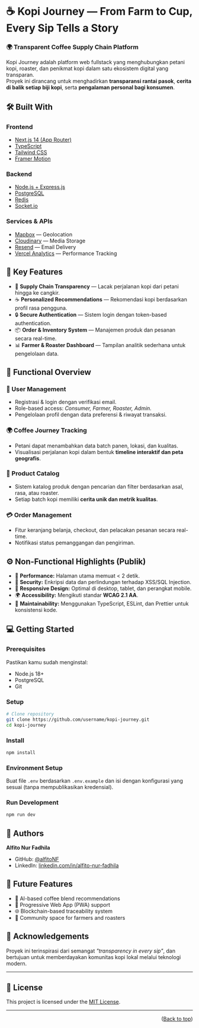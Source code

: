 # ☕ Kopi Journey — From Farm to Cup, Every Sip Tells a Story

### 🌍 Transparent Coffee Supply Chain Platform

Kopi Journey adalah platform web fullstack yang menghubungkan petani kopi, roaster, dan penikmat kopi dalam satu ekosistem digital yang transparan.  
Proyek ini dirancang untuk menghadirkan **transparansi rantai pasok**, **cerita di balik setiap biji kopi**, serta **pengalaman personal bagi konsumen**.

## 🛠 Built With

### Frontend
- [Next.js 14 (App Router)](https://nextjs.org/)
- [TypeScript](https://www.typescriptlang.org/)
- [Tailwind CSS](https://tailwindcss.com/)
- [Framer Motion](https://www.framer.com/motion/)

### Backend
- [Node.js + Express.js](https://expressjs.com/)
- [PostgreSQL](https://www.postgresql.org/)
- [Redis](https://redis.io/)
- [Socket.io](https://socket.io/)

### Services & APIs
- [Mapbox](https://www.mapbox.com/) — Geolocation  
- [Cloudinary](https://cloudinary.com/) — Media Storage  
- [Resend](https://resend.com/) — Email Delivery  
- [Vercel Analytics](https://vercel.com/analytics) — Performance Tracking

## 🚀 Key Features
- 🌱 **Supply Chain Transparency** — Lacak perjalanan kopi dari petani hingga ke cangkir.
- ☕ **Personalized Recommendations** — Rekomendasi kopi berdasarkan profil rasa pengguna.
- 🔒 **Secure Authentication** — Sistem login dengan token-based authentication.
- 📦 **Order & Inventory System** — Manajemen produk dan pesanan secara real-time.
- 📊 **Farmer & Roaster Dashboard** — Tampilan analitik sederhana untuk pengelolaan data.

## 🎯 Functional Overview

### 👥 User Management
- Registrasi & login dengan verifikasi email.  
- Role-based access: *Consumer, Farmer, Roaster, Admin.*  
- Pengelolaan profil dengan data preferensi & riwayat transaksi.

### 🌍 Coffee Journey Tracking
- Petani dapat menambahkan data batch panen, lokasi, dan kualitas.  
- Visualisasi perjalanan kopi dalam bentuk **timeline interaktif dan peta geografis**.

### 🛒 Product Catalog
- Sistem katalog produk dengan pencarian dan filter berdasarkan asal, rasa, atau roaster.  
- Setiap batch kopi memiliki **cerita unik dan metrik kualitas**.

### 💳 Order Management
- Fitur keranjang belanja, checkout, dan pelacakan pesanan secara real-time.  
- Notifikasi status pemanggangan dan pengiriman.

## ⚙️ Non-Functional Highlights (Publik)
- 🚀 **Performance:** Halaman utama memuat < 2 detik.  
- 🔐 **Security:** Enkripsi data dan perlindungan terhadap XSS/SQL Injection.  
- 📱 **Responsive Design:** Optimal di desktop, tablet, dan perangkat mobile.  
- 🌍 **Accessibility:** Mengikuti standar **WCAG 2.1 AA**.  
- 🧠 **Maintainability:** Menggunakan TypeScript, ESLint, dan Prettier untuk konsistensi kode.

## 💻 Getting Started

### Prerequisites
Pastikan kamu sudah menginstal:
- Node.js 18+
- PostgreSQL
- Git

### Setup
```bash
# Clone repository
git clone https://github.com/username/kopi-journey.git
cd kopi-journey
```

### Install
```bash
npm install
```

### Environment Setup
Buat file `.env` berdasarkan `.env.example` dan isi dengan konfigurasi yang sesuai (tanpa mempublikasikan kredensial).

### Run Development
```bash
npm run dev
```

## 👥 Authors
**Alfito Nur Fadhila**  
- GitHub: [@alfitoNF](https://github.com/SeniorGit)  
- LinkedIn: [linkedin.com/in/alfito-nur-fadhila](https://linkedin.com/in/alfitofadhil-dev)

## 🔭 Future Features
- 🔮 AI-based coffee blend recommendations  
- 📱 Progressive Web App (PWA) support  
- 🌐 Blockchain-based traceability system  
- 💬 Community space for farmers and roasters

## 🙏 Acknowledgements
Proyek ini terinspirasi dari semangat *"transparency in every sip"*, dan bertujuan untuk memberdayakan komunitas kopi lokal melalui teknologi modern.

---

## 📝 License
This project is licensed under the [MIT License](./LICENSE).

---

<p align="right">(<a href="#readme-top">Back to top</a>)</p>
